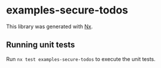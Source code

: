 # examples-secure-todos

This library was generated with [Nx](https://nx.dev).

## Running unit tests

Run `nx test examples-secure-todos` to execute the unit tests.
